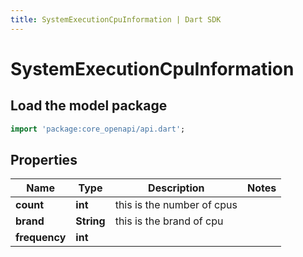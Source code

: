 ```yaml
---
title: SystemExecutionCpuInformation | Dart SDK
---
```


# SystemExecutionCpuInformation

## Load the model package
```dart
import 'package:core_openapi/api.dart';
```

## Properties
Name | Type | Description | Notes
------------ | ------------- | ------------- | -------------
**count** | **int** | this is the number of cpus | 
**brand** | **String** | this is the brand of cpu | 
**frequency** | **int** |  | 




